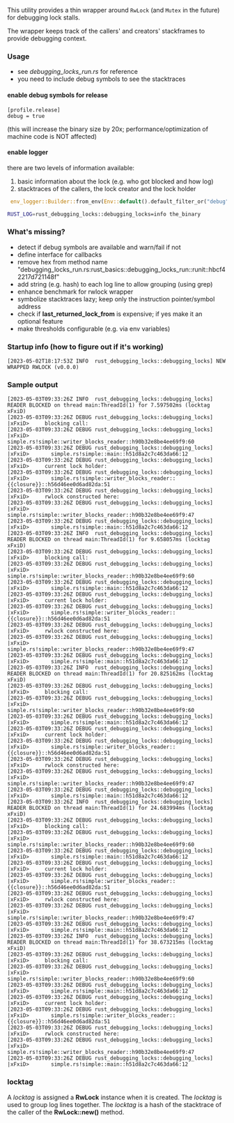 This utility provides a thin wrapper around <code>RwLock</code> (and <code>Mutex</code> in the future) for debugging lock stalls.

The wrapper keeps track of the callers' and creators' stackframes to provide debugging context.


### Usage
* see _debugging_locks_run.rs_ for reference
* you need to include debug symbols to see the stacktraces

#### enable debug symbols for release
    [profile.release]
    debug = true
(this will increase the binary size by 20x; performance/optimization of machine code is NOT affected)

#### enable logger
there are two levels of information available:
1. basic information about the lock (e.g. who got blocked and how log)
2. stacktraces of the callers, the lock creator and the lock holder

```rust
 env_logger::Builder::from_env(Env::default().default_filter_or("debug")).init();
```

```bash
RUST_LOG=rust_debugging_locks::debugging_locks=info the_binary
```

### What's missing?
* detect if debug symbols are available and warn/fail if not
* define interface for callbacks
* remove hex from method name "debugging_locks_run.rs:rust_basics::debugging_locks_run::runit::hbcf42217d721148f"
* add string (e.g. hash) to each log line to allow grouping (using grep)
* enhance benchmark for rwlock wrapper
* symbolize stacktraces lazy; keep only the instruction pointer/symbol address
* check if __last_returned_lock_from__ is expensive; if yes make it an optional feature
* make thresholds configurable (e.g. via env variables)

### Startup info (how to figure out if it's working)
    [2023-05-02T18:17:53Z INFO  rust_debugging_locks::debugging_locks] NEW WRAPPED RWLOCK (v0.0.0)


### Sample output
    [2023-05-03T09:33:26Z INFO  rust_debugging_locks::debugging_locks] READER BLOCKED on thread main:ThreadId(1) for 7.597502ms (locktag xFxiD)
    [2023-05-03T09:33:26Z DEBUG rust_debugging_locks::debugging_locks]  |xFxiD>     blocking call:
    [2023-05-03T09:33:26Z DEBUG rust_debugging_locks::debugging_locks]  |xFxiD>       simple.rs!simple::writer_blocks_reader::h90b32e8be4ee69f9:60
    [2023-05-03T09:33:26Z DEBUG rust_debugging_locks::debugging_locks]  |xFxiD>       simple.rs!simple::main::h51d8a2c7c463da66:12
    [2023-05-03T09:33:26Z DEBUG rust_debugging_locks::debugging_locks]  |xFxiD>     current lock holder:
    [2023-05-03T09:33:26Z DEBUG rust_debugging_locks::debugging_locks]  |xFxiD>       simple.rs!simple::writer_blocks_reader::{{closure}}::h56d46ee0d6ad82da:51
    [2023-05-03T09:33:26Z DEBUG rust_debugging_locks::debugging_locks]  |xFxiD>     rwlock constructed here:
    [2023-05-03T09:33:26Z DEBUG rust_debugging_locks::debugging_locks]  |xFxiD>       simple.rs!simple::writer_blocks_reader::h90b32e8be4ee69f9:47
    [2023-05-03T09:33:26Z DEBUG rust_debugging_locks::debugging_locks]  |xFxiD>       simple.rs!simple::main::h51d8a2c7c463da66:12
    [2023-05-03T09:33:26Z INFO  rust_debugging_locks::debugging_locks] READER BLOCKED on thread main:ThreadId(1) for 9.658057ms (locktag xFxiD)
    [2023-05-03T09:33:26Z DEBUG rust_debugging_locks::debugging_locks]  |xFxiD>     blocking call:
    [2023-05-03T09:33:26Z DEBUG rust_debugging_locks::debugging_locks]  |xFxiD>       simple.rs!simple::writer_blocks_reader::h90b32e8be4ee69f9:60
    [2023-05-03T09:33:26Z DEBUG rust_debugging_locks::debugging_locks]  |xFxiD>       simple.rs!simple::main::h51d8a2c7c463da66:12
    [2023-05-03T09:33:26Z DEBUG rust_debugging_locks::debugging_locks]  |xFxiD>     current lock holder:
    [2023-05-03T09:33:26Z DEBUG rust_debugging_locks::debugging_locks]  |xFxiD>       simple.rs!simple::writer_blocks_reader::{{closure}}::h56d46ee0d6ad82da:51
    [2023-05-03T09:33:26Z DEBUG rust_debugging_locks::debugging_locks]  |xFxiD>     rwlock constructed here:
    [2023-05-03T09:33:26Z DEBUG rust_debugging_locks::debugging_locks]  |xFxiD>       simple.rs!simple::writer_blocks_reader::h90b32e8be4ee69f9:47
    [2023-05-03T09:33:26Z DEBUG rust_debugging_locks::debugging_locks]  |xFxiD>       simple.rs!simple::main::h51d8a2c7c463da66:12
    [2023-05-03T09:33:26Z INFO  rust_debugging_locks::debugging_locks] READER BLOCKED on thread main:ThreadId(1) for 20.825162ms (locktag xFxiD)
    [2023-05-03T09:33:26Z DEBUG rust_debugging_locks::debugging_locks]  |xFxiD>     blocking call:
    [2023-05-03T09:33:26Z DEBUG rust_debugging_locks::debugging_locks]  |xFxiD>       simple.rs!simple::writer_blocks_reader::h90b32e8be4ee69f9:60
    [2023-05-03T09:33:26Z DEBUG rust_debugging_locks::debugging_locks]  |xFxiD>       simple.rs!simple::main::h51d8a2c7c463da66:12
    [2023-05-03T09:33:26Z DEBUG rust_debugging_locks::debugging_locks]  |xFxiD>     current lock holder:
    [2023-05-03T09:33:26Z DEBUG rust_debugging_locks::debugging_locks]  |xFxiD>       simple.rs!simple::writer_blocks_reader::{{closure}}::h56d46ee0d6ad82da:51
    [2023-05-03T09:33:26Z DEBUG rust_debugging_locks::debugging_locks]  |xFxiD>     rwlock constructed here:
    [2023-05-03T09:33:26Z DEBUG rust_debugging_locks::debugging_locks]  |xFxiD>       simple.rs!simple::writer_blocks_reader::h90b32e8be4ee69f9:47
    [2023-05-03T09:33:26Z DEBUG rust_debugging_locks::debugging_locks]  |xFxiD>       simple.rs!simple::main::h51d8a2c7c463da66:12
    [2023-05-03T09:33:26Z INFO  rust_debugging_locks::debugging_locks] READER BLOCKED on thread main:ThreadId(1) for 24.683994ms (locktag xFxiD)
    [2023-05-03T09:33:26Z DEBUG rust_debugging_locks::debugging_locks]  |xFxiD>     blocking call:
    [2023-05-03T09:33:26Z DEBUG rust_debugging_locks::debugging_locks]  |xFxiD>       simple.rs!simple::writer_blocks_reader::h90b32e8be4ee69f9:60
    [2023-05-03T09:33:26Z DEBUG rust_debugging_locks::debugging_locks]  |xFxiD>       simple.rs!simple::main::h51d8a2c7c463da66:12
    [2023-05-03T09:33:26Z DEBUG rust_debugging_locks::debugging_locks]  |xFxiD>     current lock holder:
    [2023-05-03T09:33:26Z DEBUG rust_debugging_locks::debugging_locks]  |xFxiD>       simple.rs!simple::writer_blocks_reader::{{closure}}::h56d46ee0d6ad82da:51
    [2023-05-03T09:33:26Z DEBUG rust_debugging_locks::debugging_locks]  |xFxiD>     rwlock constructed here:
    [2023-05-03T09:33:26Z DEBUG rust_debugging_locks::debugging_locks]  |xFxiD>       simple.rs!simple::writer_blocks_reader::h90b32e8be4ee69f9:47
    [2023-05-03T09:33:26Z DEBUG rust_debugging_locks::debugging_locks]  |xFxiD>       simple.rs!simple::main::h51d8a2c7c463da66:12
    [2023-05-03T09:33:26Z INFO  rust_debugging_locks::debugging_locks] READER BLOCKED on thread main:ThreadId(1) for 38.673215ms (locktag xFxiD)
    [2023-05-03T09:33:26Z DEBUG rust_debugging_locks::debugging_locks]  |xFxiD>     blocking call:
    [2023-05-03T09:33:26Z DEBUG rust_debugging_locks::debugging_locks]  |xFxiD>       simple.rs!simple::writer_blocks_reader::h90b32e8be4ee69f9:60
    [2023-05-03T09:33:26Z DEBUG rust_debugging_locks::debugging_locks]  |xFxiD>       simple.rs!simple::main::h51d8a2c7c463da66:12
    [2023-05-03T09:33:26Z DEBUG rust_debugging_locks::debugging_locks]  |xFxiD>     current lock holder:
    [2023-05-03T09:33:26Z DEBUG rust_debugging_locks::debugging_locks]  |xFxiD>       simple.rs!simple::writer_blocks_reader::{{closure}}::h56d46ee0d6ad82da:51
    [2023-05-03T09:33:26Z DEBUG rust_debugging_locks::debugging_locks]  |xFxiD>     rwlock constructed here:
    [2023-05-03T09:33:26Z DEBUG rust_debugging_locks::debugging_locks]  |xFxiD>       simple.rs!simple::writer_blocks_reader::h90b32e8be4ee69f9:47
    [2023-05-03T09:33:26Z DEBUG rust_debugging_locks::debugging_locks]  |xFxiD>       simple.rs!simple::main::h51d8a2c7c463da66:12

### locktag
A _locktag_ is assigned a __RwLock__ instance when it is created. The _locktag_ is used to group log lines together. The _locktag_ is a hash of the stacktrace of the caller of the __RwLock::new()__ method.